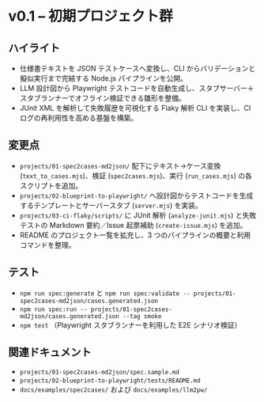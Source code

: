 # v0.1 – 初期プロジェクト群

## ハイライト
- 仕様書テキストを JSON テストケースへ変換し、CLI からバリデーションと擬似実行まで完結する Node.js パイプラインを公開。
- LLM 設計図から Playwright テストコードを自動生成し、スタブサーバー＋スタブランナーでオフライン検証できる雛形を整備。
- JUnit XML を解析して失敗履歴を可視化する Flaky 解析 CLI を実装し、CI ログの再利用性を高める基盤を構築。

## 変更点
- `projects/01-spec2cases-md2json/` 配下にテキスト→ケース変換 (`text_to_cases.mjs`)、検証 (`spec2cases.mjs`)、実行 (`run_cases.mjs`) の各スクリプトを追加。
- `projects/02-blueprint-to-playwright/` へ設計図からテストコードを生成するテンプレートとサーバースタブ (`server.mjs`) を実装。
- `projects/03-ci-flaky/scripts/` に JUnit 解析 (`analyze-junit.mjs`) と失敗テストの Markdown 要約／Issue 起票補助 (`create-issue.mjs`) を追加。
- README のプロジェクト一覧を拡充し、3 つのパイプラインの概要と利用コマンドを整理。

## テスト
- `npm run spec:generate` と `npm run spec:validate -- projects/01-spec2cases-md2json/cases.generated.json`
- `npm run spec:run -- projects/01-spec2cases-md2json/cases.generated.json --tag smoke`
- `npm test` （Playwright スタブランナーを利用した E2E シナリオ検証）

## 関連ドキュメント
- `projects/01-spec2cases-md2json/spec.sample.md`
- `projects/02-blueprint-to-playwright/tests/README.md`
- `docs/examples/spec2cases/` および `docs/examples/llm2pw/`
